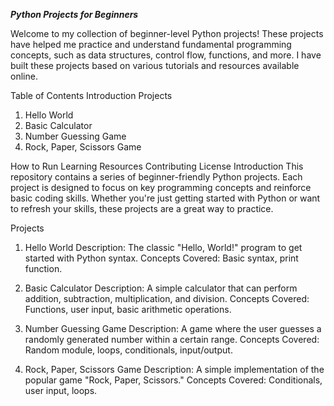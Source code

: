 ***Python Projects for Beginners***

Welcome to my collection of beginner-level Python projects! These projects have helped me practice and understand fundamental programming concepts, such as data structures, control flow, functions, and more. I have built these projects based on various tutorials and resources available online.

Table of Contents
Introduction
Projects
1. Hello World
2. Basic Calculator
3. Number Guessing Game
4. Rock, Paper, Scissors Game

How to Run
Learning Resources
Contributing
License
Introduction
This repository contains a series of beginner-friendly Python projects. Each project is designed to focus on key programming concepts and reinforce basic coding skills. Whether you're just getting started with Python or want to refresh your skills, these projects are a great way to practice.

Projects
1. Hello World
Description: The classic "Hello, World!" program to get started with Python syntax.
Concepts Covered: Basic syntax, print function.

2. Basic Calculator
Description: A simple calculator that can perform addition, subtraction, multiplication, and division.
Concepts Covered: Functions, user input, basic arithmetic operations.

3. Number Guessing Game
Description: A game where the user guesses a randomly generated number within a certain range.
Concepts Covered: Random module, loops, conditionals, input/output.

4. Rock, Paper, Scissors Game
Description: A simple implementation of the popular game "Rock, Paper, Scissors."
Concepts Covered: Conditionals, user input, loops.
